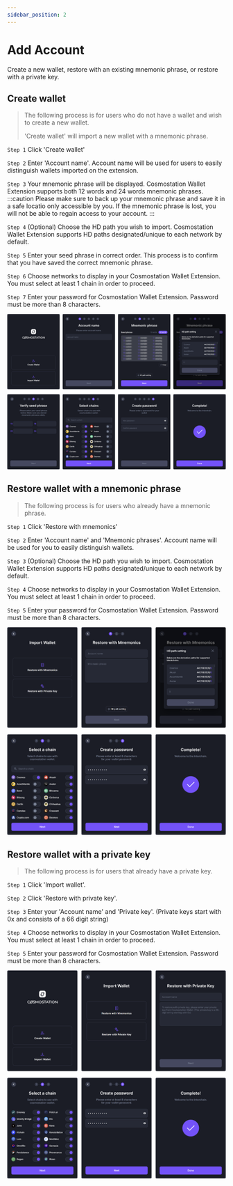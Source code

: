 ```yaml
---
sidebar_position: 2
---
```



# Add Account

Create a new wallet, restore with an existing mnemonic phrase, or restore with a private key.


## Create wallet

> The following process is for users who do not have a wallet and wish to create a new wallet. 
>
> 'Create wallet' will import a new wallet with a mnemonic phrase.

`Step 1` Click 'Create wallet'

`Step 2` Enter 'Account name'. Account name will be used for users to easily distinguish wallets imported on the extension.

`Step 3` Your mnemonic phrase will be displayed. Cosmostation Wallet Extension supports both 12 words and 24 words mnemonic phrases.
:::caution
Please make sure to back up your mnemonic phrase and save it in a safe locatio only accessible by you. If the mnemonic phrase is lost, you will not be able to regain access to your account.
:::

`Step 4` (Optional) Choose the HD path you wish to import. Cosmostation Wallet Extension supports HD paths designated/unique to each network by default.

`Step 5` Enter your seed phrase in correct order. This process is to confirm that you have saved the correct mnemonic phrase.

`Step 6` Choose networks to display in your Cosmostation Wallet Extension. You must select at least 1 chain in order to proceed.

`Step 7` Enter your password for Cosmostation Wallet Extension. Password must be more than 8 characters.

![Create wallet](/img/guide/extension/account/add/create.png)

## Restore wallet with a mnemonic phrase

> The following process is for users who already have a mnemonic phrase.

`Step 1` Click 'Restore with mnemonics'

`Step 2` Enter 'Account name' and 'Mnemonic phrases'. Account name will be used for you to easily distinguish wallets.

`Step 3` (Optional) Choose the HD path you wish to import. Cosmostation Wallet Extension supports HD paths designated/unique to each network by default.

`Step 4` Choose networks to display in your Cosmostation Wallet Extension. You must select at least 1 chain in order to proceed.

`Step 5` Enter your password for Cosmostation Wallet Extension. Password must be more than 8 characters.

![Import mnemonic](/img/guide/extension/account/add/mnemonic.png)

## Restore wallet with a private key

> The following process is for users that already have a private key.

`Step 1` Click 'Import wallet'.

`Step 2` Click 'Restore with private key'.

`Step 3` Enter your 'Account name' and 'Private key'. (Private keys start with 0x and consists of a 66 digit string)

`Step 4` Choose networks to display in your Cosmostation Wallet Extension. You must select at least 1 chain in order to proceed.

`Step 5` Enter your password for Cosmostation Wallet Extension. Password must be more than 8 characters.

![Import private key](/img/guide/extension/account/add/privatekey.png)